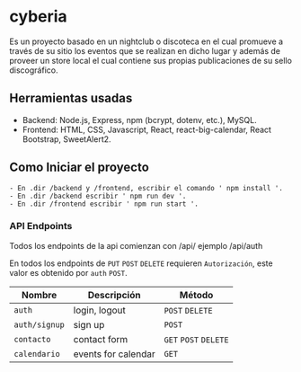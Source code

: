 ﻿# cyberia

Es un proyecto basado en un nightclub o discoteca en el cual promueve a través de su sitio los eventos que se realizan en dicho lugar y además de proveer un store local el cual contiene sus propias publicaciones de su sello discográfico.

## Herramientas usadas

- Backend: Node.js, Express, npm (bcrypt, dotenv, etc.), MySQL.
- Frontend: HTML, CSS, Javascript, React, react-big-calendar, React Bootstrap, SweetAlert2.

## Como Iniciar el proyecto

```
- En .dir /backend y /frontend, escribir el comando ' npm install '.
- En .dir /backend escribir ' npm run dev '.
- En .dir /frontend escribir ' npm run start '.
```

### API Endpoints

Todos los endpoints de la api comienzan con /api/ ejemplo /api/auth

En todos los endpoints de `PUT` `POST` `DELETE` requieren `Autorización`, este valor es obtenido por `auth` `POST`.

| Nombre        | Descripción         | Método                |
| ------------- | ------------------- | --------------------- |
| `auth`        | login, logout       | `POST` `DELETE`       |
| `auth/signup` | sign up             | `POST`                |
| `contacto`    | contact form        | `GET` `POST` `DELETE` |
| `calendario`  | events for calendar | `GET`                 |
